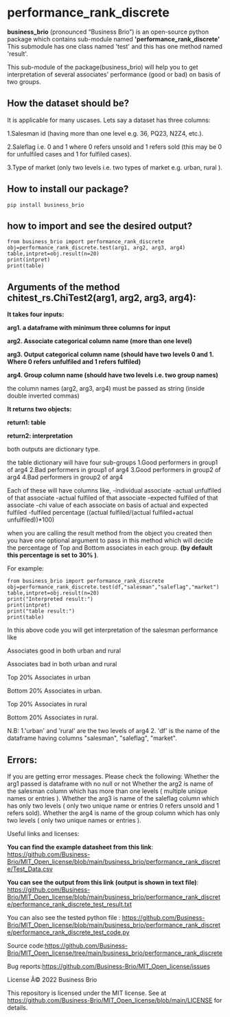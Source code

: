 # performance_rank_discrete
**business_brio** (pronounced “Business Brio”) is an open-source python package which contains sub-module named **'performance_rank_discrete'**
This submodule has one class named 'test' and this has one method named 'result'.

This sub-module of the package(business_brio) will help you to get interpretation of several associates' performance (good or bad) 
on basis of two groups.

## How the dataset should be?

It is applicable for many uscases.
Lets say a dataset has three columns:

 1.Salesman id (having more than one level e.g. 36, PQ23, N2Z4, etc.).
 
 2.Saleflag i.e. 0 and 1 where 0 refers unsold and 1 refers sold (this may be 0 for unfulfiled cases and 1 for fulfiled cases).
 
 3.Type of market (only two levels i.e. two types of market e.g. urban, rural ).


## How to install our package?

```
pip install business_brio
```

## how to import and see the desired output?
```
from business_brio import performance_rank_discrete
obj=performance_rank_discrete.test(arg1, arg2, arg3, arg4)
table,intpret=obj.result(n=20)
print(intpret)
print(table)
```
## Arguments of the method chitest_rs.ChiTest2(arg1, arg2, arg3, arg4):

**It takes four inputs:**

**arg1. a dataframe with minimum three columns for input**

**arg2. Associate categorical column name (more than one level)**

**arg3. Output categorical column name (should have two levels 0 and 1. Where 0 refers unfulfiled and 1 refers fulfiled)**

**arg4. Group column name (should have two levels i.e. two group names)**

the column names (arg2, arg3, arg4) must be passed as string (inside double inverted commas)

**It returns two objects:**

**return1: table**

**return2: interpretation**

both outputs are dictionary type.

the table dictionary will have four sub-groups 
1.Good performers in group1 of arg4
2.Bad performers in group1 of arg4
3.Good performers in group2 of arg4
4.Bad performers in group2 of arg4

Each of these will have columns like, 
-individual associate
-actual unfulfiled of that associate
-actual fulfiled of that associate
-expected fulfiled of that associate
-chi value of each associate on basis of actual and expected fulfiled
-fulfiled percentage ((actual fulfiled/(actual fulfiled+actual unfulfiled))*100)



when you are calling the result method from the object you created then you have one optional argument to pass in this method which will decide the percentage of Top and Bottom associates in each group. 
**(by default this percentage is set to 30% )**.

For example:
```
from business_brio import performance_rank_discrete
obj=performance_rank_discrete.test(df,"salesman","saleflag","market")
table,intpret=obj.result(n=20)
print("Interpreted result:")
print(intpret)
print("table result:")
print(table)
```
In this above code you will get interpretation of the salesman performance like 

Associates good in both urban and rural

Associates bad in both urban and rural

Top 20% Associates in urban

Bottom 20% Associates in urban.

Top 20% Associates in rural

Bottom 20% Associates in rural.

N.B: 1.'urban' and 'rural' are the two levels of arg4
     2. 'df' is the name of the dataframe having columns "salesman", "saleflag", "market".

   
## Errors:
 
 If you are getting error messages. Please check the following:
 Whether the arg1 passed is dataframe with no null or not
 Whether the arg2 is name of the salesman column which has more than one levels ( multiple unique names or entries ).
 Whether the arg3 is name of the saleflag column which has only two levels ( only two unique name or entries 0 refers unsold and 1 refers sold).
 Whether the arg4 is name of the group column which has only two levels ( only two unique names or entries ).



Useful links and licenses:

**You can find the example datasheet from this link**:
https://github.com/Business-Brio/MIT_Open_license/blob/main/business_brio/performance_rank_discrete/Test_Data.csv

**You can see the output from this link (output is shown in text file)**: 
https://github.com/Business-Brio/MIT_Open_license/blob/main/business_brio/performance_rank_discrete/performance_rank_discrete_test_result.txt
 
You can also see the tested python file : 
https://github.com/Business-Brio/MIT_Open_license/blob/main/business_brio/performance_rank_discrete/performance_rank_discrete_test_code.py

Source code:https://github.com/Business-Brio/MIT_Open_license/tree/main/business_brio/performance_rank_discrete

Bug reports:https://github.com/Business-Brio/MIT_Open_license/issues



License
Â© 2022 Business Brio

This repository is licensed under the MIT license. 
See at   https://github.com/Business-Brio/MIT_Open_license/blob/main/LICENSE   for details.


